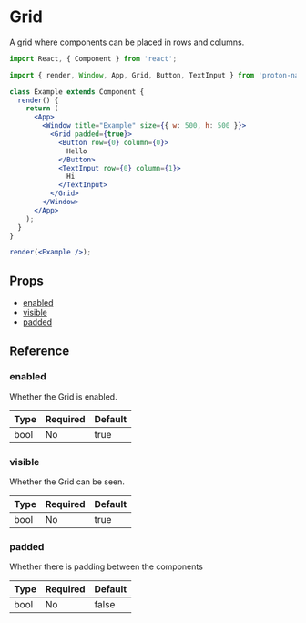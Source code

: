 # Grid

A grid where components can be placed in rows and columns.

```jsx
import React, { Component } from 'react';

import { render, Window, App, Grid, Button, TextInput } from 'proton-native';

class Example extends Component {
  render() {
    return (
      <App>
        <Window title="Example" size={{ w: 500, h: 500 }}>
          <Grid padded={true}>
            <Button row={0} column={0}>
              Hello
            </Button>
            <TextInput row={0} column={1}>
              Hi
            </TextInput>
          </Grid>
        </Window>
      </App>
    );
  }
}

render(<Example />);
```

## Props

- [enabled](#enabled)
- [visible](#visible)
- [padded](#padded)

## Reference

### enabled

Whether the Grid is enabled.

| **Type** | **Required** | **Default** |
| -------- | ------------ | ----------- |
| bool     | No           | true        |

### visible

Whether the Grid can be seen.

| **Type** | **Required** | **Default** |
| -------- | ------------ | ----------- |
| bool     | No           | true        |

### padded

Whether there is padding between the components

| **Type** | **Required** | **Default** |
| -------- | ------------ | ----------- |
| bool     | No           | false       |
